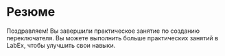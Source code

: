 # Резюме

Поздравляем! Вы завершили практическое занятие по созданию переключателя. Вы можете выполнить больше практических занятий в LabEx, чтобы улучшить свои навыки.
